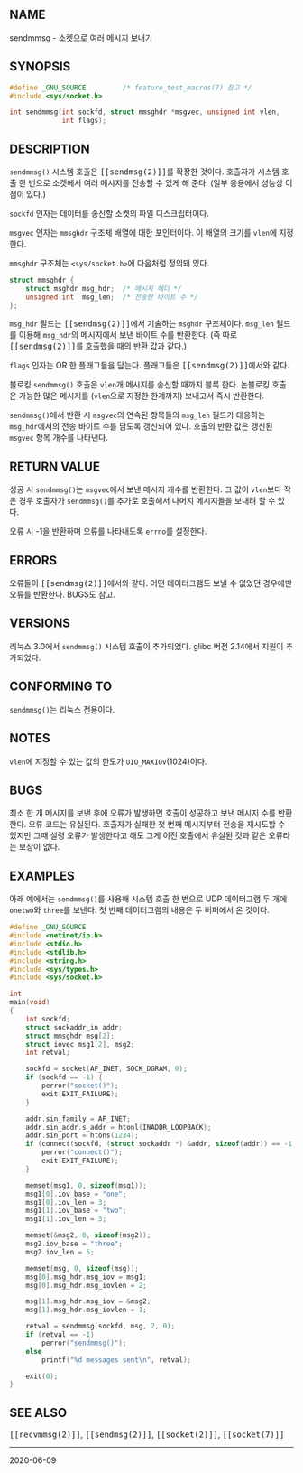 ## NAME

sendmmsg - 소켓으로 여러 메시지 보내기

## SYNOPSIS

```c
#define _GNU_SOURCE         /* feature_test_macros(7) 참고 */
#include <sys/socket.h>

int sendmmsg(int sockfd, struct mmsghdr *msgvec, unsigned int vlen,
             int flags);
```

## DESCRIPTION

`sendmmsg()` 시스템 호출은 <tt>[[sendmsg(2)]]</tt>를 확장한 것이다. 호출자가 시스템 호출 한 번으로 소켓에서 여러 메시지를 전송할 수 있게 해 준다. (일부 응용에서 성능상 이점이 있다.)

`sockfd` 인자는 데이터를 송신할 소켓의 파일 디스크립터이다.

`msgvec` 인자는 `mmsghdr` 구조체 배열에 대한 포인터이다. 이 배열의 크기를 `vlen`에 지정한다.

`mmsghdr` 구조체는 `<sys/socket.h>`에 다음처럼 정의돼 있다.

```c
struct mmsghdr {
    struct msghdr msg_hdr;  /* 메시지 헤더 */
    unsigned int  msg_len;  /* 전송한 바이트 수 */
};
```

`msg_hdr` 필드는 <tt>[[sendmsg(2)]]</tt>에서 기술하는 `msghdr` 구조체이다. `msg_len` 필드를 이용해 `msg_hdr`의 메시지에서 보낸 바이트 수를 반환한다. (즉 따로 <tt>[[sendmsg(2)]]</tt>를 호출했을 때의 반환 값과 같다.)

`flags` 인자는 OR 한 플래그들을 담는다. 플래그들은 <tt>[[sendmsg(2)]]</tt>에서와 같다.

블로킹 `sendmmsg()` 호출은 `vlen`개 메시지를 송신할 때까지 블록 한다. 논블로킹 호출은 가능한 많은 메시지를 (`vlen`으로 지정한 한계까지) 보내고서 즉시 반환한다.

`sendmmsg()`에서 반환 시 `msgvec`의 연속된 항목들의 `msg_len` 필드가 대응하는 `msg_hdr`에서의 전송 바이트 수를 담도록 갱신되어 있다. 호출의 반환 값은 갱신된 `msgvec` 항목 개수를 나타낸다.

## RETURN VALUE

성공 시 `sendmmsg()`는 `msgvec`에서 보낸 메시지 개수를 반환한다. 그 값이 `vlen`보다 작은 경우 호출자가 `sendmmsg()`를 추가로 호출해서 나머지 메시지들을 보내려 할 수 있다.

오류 시 -1을 반환하며 오류를 나타내도록 `errno`를 설정한다.

## ERRORS

오류들이 <tt>[[sendmsg(2)]]</tt>에서와 같다. 어떤 데이터그램도 보낼 수 없었던 경우에만 오류를 반환한다. BUGS도 참고.

## VERSIONS

리눅스 3.0에서 `sendmmsg()` 시스템 호출이 추가되었다. glibc 버전 2.14에서 지원이 추가되었다.

## CONFORMING TO

`sendmmsg()`는 리눅스 전용이다.

## NOTES

`vlen`에 지정할 수 있는 값의 한도가 `UIO_MAXIOV`(1024)이다.

## BUGS

최소 한 개 메시지를 보낸 후에 오류가 발생하면 호출이 성공하고 보낸 메시지 수를 반환한다. 오류 코드는 유실된다. 호출자가 실패한 첫 번째 메시지부터 전송을 재시도할 수 있지만 그때 설령 오류가 발생한다고 해도 그게 이전 호출에서 유실된 것과 같은 오류라는 보장이 없다.

## EXAMPLES

아래 예에서는 `sendmmsg()`를 사용해 시스템 호출 한 번으로 UDP 데이터그램 두 개에 `onetwo`와 `three`를 보낸다. 첫 번째 데이터그램의 내용은 두 버퍼에서 온 것이다.

```c
#define _GNU_SOURCE
#include <netinet/ip.h>
#include <stdio.h>
#include <stdlib.h>
#include <string.h>
#include <sys/types.h>
#include <sys/socket.h>

int
main(void)
{
    int sockfd;
    struct sockaddr_in addr;
    struct mmsghdr msg[2];
    struct iovec msg1[2], msg2;
    int retval;

    sockfd = socket(AF_INET, SOCK_DGRAM, 0);
    if (sockfd == -1) {
        perror("socket()");
        exit(EXIT_FAILURE);
    }

    addr.sin_family = AF_INET;
    addr.sin_addr.s_addr = htonl(INADDR_LOOPBACK);
    addr.sin_port = htons(1234);
    if (connect(sockfd, (struct sockaddr *) &addr, sizeof(addr)) == -1) {
        perror("connect()");
        exit(EXIT_FAILURE);
    }

    memset(msg1, 0, sizeof(msg1));
    msg1[0].iov_base = "one";
    msg1[0].iov_len = 3;
    msg1[1].iov_base = "two";
    msg1[1].iov_len = 3;

    memset(&msg2, 0, sizeof(msg2));
    msg2.iov_base = "three";
    msg2.iov_len = 5;

    memset(msg, 0, sizeof(msg));
    msg[0].msg_hdr.msg_iov = msg1;
    msg[0].msg_hdr.msg_iovlen = 2;

    msg[1].msg_hdr.msg_iov = &msg2;
    msg[1].msg_hdr.msg_iovlen = 1;

    retval = sendmmsg(sockfd, msg, 2, 0);
    if (retval == -1)
        perror("sendmmsg()");
    else
        printf("%d messages sent\n", retval);

    exit(0);
}
```

## SEE ALSO

<tt>[[recvmmsg(2)]]</tt>, <tt>[[sendmsg(2)]]</tt>, <tt>[[socket(2)]]</tt>, <tt>[[socket(7)]]</tt>

----

2020-06-09
